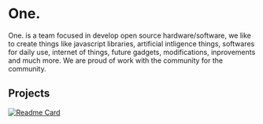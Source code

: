 # One.

One. is a team focused in develop open source hardware/software, we like to create things like javascript libraries, artificial intligence things, softwares for daily use, internet of things, future gadgets, modifications, inprovements and much more. We are proud of work with the community for the community.

## Projects

[![Readme Card](https://github-readme-stats.vercel.app/api/pin/?username=onedot-iot&theme=midnight-purple&repo=.github)](https://github.com/anuraghazra/github-readme-stats)
